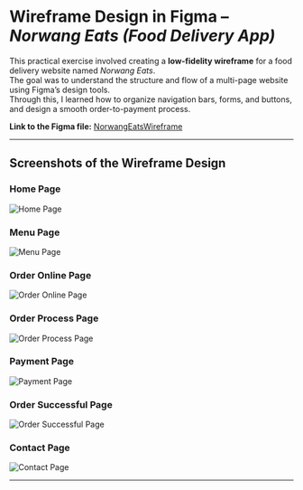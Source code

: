 # Wireframe Design in Figma – *Norwang Eats (Food Delivery App)*

This practical exercise involved creating a **low-fidelity wireframe** for a food delivery website named *Norwang Eats*.  
The goal was to understand the structure and flow of a multi-page website using Figma’s design tools.  
Through this, I learned how to organize navigation bars, forms, and buttons, and design a smooth order-to-payment process.

**Link to the Figma file:** [NorwangEatsWireframe](https://www.figma.com/design/s8aMANxTTUFuMxdPAQhhVR/Wireframe?node-id=40-271&t=cwDljuq34NFkEuHF-1)  


---

## Screenshots of the Wireframe Design

### Home Page  
![Home Page](assets/Home.png)

### Menu Page  
![Menu Page](assets/Menu.png)

### Order Online Page  
![Order Online Page](assets/OO.png)

### Order Process Page  
![Order Process Page](assets/Order_p.png)

### Payment Page  
![Payment Page](assets/Payment.png)

### Order Successful Page  
![Order Successful Page](assets/p2.png)

### Contact Page  
![Contact Page](assets/Contact.png)

---

